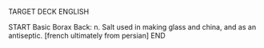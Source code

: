 TARGET DECK
ENGLISH

START
Basic
Borax
Back: n. Salt used in making glass and china, and as an antiseptic. [french ultimately from persian]
END
